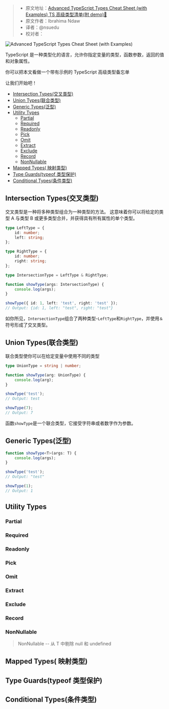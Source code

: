 > -   原文地址：[Advanced TypeScript Types Cheat Sheet (with Examples) TS 高级类型清单(附 demo)🛵](https://www.freecodecamp.org/news/react-typescript-how-to-set-up-types-on-hooks/)
> -   原文作者：Ibrahima Ndaw
> -   译者：@nsuedu
> -   校对者：

![Advanced TypeScript Types Cheat Sheet (with Examples)](https://www.freecodecamp.org/news/content/images/size/w2000/2020/06/cover.png)

TypeScript 是一种类型化的语言，允许你指定变量的类型，函数参数，返回的值和对象属性。

你可以把本文看做一个带有示例的 TypeScript 高级类型备忘单

让我们开始吧！

- [Intersection Types(交叉类型)](#intersection-types交叉类型)
- [Union Types(联合类型)](#union-types联合类型)
- [Generic Types(泛型)](#generic-types泛型)
- [Utility Types](#utility-types)
  - [Partial](#partial)
  - [Required](#required)
  - [Readonly](#readonly)
  - [Pick](#pick)
  - [Omit](#omit)
  - [Extract](#extract)
  - [Exclude](#exclude)
  - [Record](#record)
  - [NonNullable](#nonnullable)
- [Mapped Types( 映射类型)](#mapped-types-映射类型)
- [Type Guards(typeof 类型保护)](#type-guardstypeof-类型保护)
- [Conditional Types(条件类型)](#conditional-types条件类型)

## Intersection Types(交叉类型)

交叉类型是一种将多种类型组合为一种类型的方法。 这意味着你可以将给定的类型 A 与类型 B 或更多类型合并，并获得具有所有属性的单个类型。

```typescript
type LeftType = {
    id: number;
    left: string;
};

type RightType = {
    id: number;
    right: string;
};

type IntersectionType = LeftType & RightType;

function showType(args: IntersectionType) {
    console.log(args);
}

showType({ id: 1, left: 'test', right: 'test' });
// Output: {id: 1, left: "test", right: "test"}
```

如你所见，`IntersectionType`组合了两种类型-`LeftType`和`RightType`，并使用`＆`符号形成了交叉类型。

## Union Types(联合类型)

联合类型使你可以在给定变量中使用不同的类型

```typescript
type UnionType = string | number;

function showType(arg: UnionType) {
    console.log(arg);
}

showType('test');
// Output: test

showType(7);
// Output: 7
```

函数`showType`是一个联合类型，它接受字符串或者数字作为参数。

## Generic Types(泛型)

```typescript
function showType<T>(args: T) {
    console.log(args);
}

showType('test');
// Output: "test"

showType(1);
// Output: 1
```

## Utility Types



### Partial



### Required



### Readonly



### Pick



### Omit



### Extract



### Exclude



### Record



### NonNullable

> NonNullable<T> -- 从 T 中剔除 null 和 undefined



## Mapped Types( 映射类型)



## Type Guards(typeof 类型保护)



## Conditional Types(条件类型)


